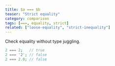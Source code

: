 ```yaml
---
title: $a === $b
teaser: "Strict equality"
category: comparison
tags: [===, equality, strict]
related: ["loose-equality", "strict-inequality"]
---
```


Check equality without type juggling.

```php
2 === 2;   // true
2 === '2'; // false
2 === 2.0; // false
```

